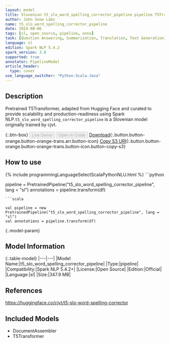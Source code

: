 ```yaml
---
layout: model
title: Slovenian t5_slo_word_spelling_corrector_pipeline pipeline T5Transformer from cjvt
author: John Snow Labs
name: t5_slo_word_spelling_corrector_pipeline
date: 2024-08-06
tags: [sl, open_source, pipeline, onnx]
task: [Question Answering, Summarization, Translation, Text Generation]
language: sl
edition: Spark NLP 5.4.2
spark_version: 3.0
supported: true
annotator: PipelineModel
article_header:
  type: cover
use_language_switcher: "Python-Scala-Java"
---
```


## Description

Pretrained T5Transformer, adapted from Hugging Face and curated to provide scalability and production-readiness using Spark NLP.`t5_slo_word_spelling_corrector_pipeline` is a Slovenian model originally trained by cjvt.

{:.btn-box}
<button class="button button-orange" disabled>Live Demo</button>
<button class="button button-orange" disabled>Open in Colab</button>
[Download](https://s3.amazonaws.com/auxdata.johnsnowlabs.com/public/models/t5_slo_word_spelling_corrector_pipeline_sl_5.4.2_3.0_1722920027482.zip){:.button.button-orange.button-orange-trans.arr.button-icon}
[Copy S3 URI](s3://auxdata.johnsnowlabs.com/public/models/t5_slo_word_spelling_corrector_pipeline_sl_5.4.2_3.0_1722920027482.zip){:.button.button-orange.button-orange-trans.button-icon.button-copy-s3}

## How to use



<div class="tabs-box" markdown="1">
{% include programmingLanguageSelectScalaPythonNLU.html %}
```python

pipeline = PretrainedPipeline("t5_slo_word_spelling_corrector_pipeline", lang = "sl")
annotations =  pipeline.transform(df)   

```
```scala

val pipeline = new PretrainedPipeline("t5_slo_word_spelling_corrector_pipeline", lang = "sl")
val annotations = pipeline.transform(df)

```
</div>

{:.model-param}
## Model Information

{:.table-model}
|---|---|
|Model Name:|t5_slo_word_spelling_corrector_pipeline|
|Type:|pipeline|
|Compatibility:|Spark NLP 5.4.2+|
|License:|Open Source|
|Edition:|Official|
|Language:|sl|
|Size:|347.9 MB|

## References

https://huggingface.co/cjvt/t5-slo-word-spelling-corrector

## Included Models

- DocumentAssembler
- T5Transformer